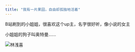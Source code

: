 ```yaml
---
title: "我有一片果园，自由却孤独地活着"
---
```


B站刷到的小姐姐，很喜欢这个up主，名字很好听，像小说的女主

小姐姐的狗子叫奥特曼......

![林浅喜](https://oldbig9.github.io/images/linqianxi.jpg)

